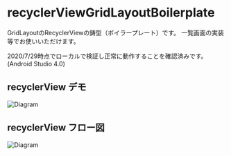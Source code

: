 # recyclerViewGridLayoutBoilerplate
GridLayoutのRecyclerViewの鋳型（ボイラープレート）です。
一覧画面の実装等でお使いいただけます。

2020/7/29時点でローカルで検証し正常に動作することを確認済みです。(Android Studio 4.0)

## recyclerView デモ
![Diagram](https://res.cloudinary.com/dyrbzxv2c/image/upload/v1596019012/gridgif.jpg)

## recyclerView フロー図
![Diagram](https://res.cloudinary.com/dyrbzxv2c/image/upload/v1595654759/Untitled_Diagram.png)
